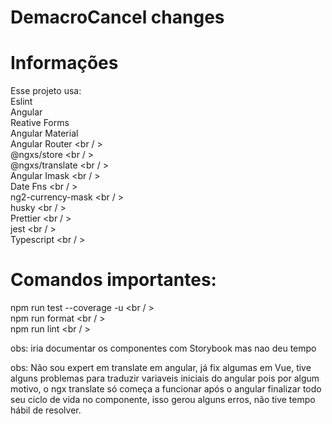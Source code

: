 # DemacroCancel changes

# Informações
Esse projeto usa: <br />
Eslint <br />
Angular <br /> 
Reative Forms <br /> 
Angular Material <br /> 
Angular Router <br / >  
@ngxs/store <br / >  
@ngxs/translate <br / >  
Angular Imask <br / >  
Date Fns <br / >  
ng2-currency-mask <br / >  
husky <br / >  
Prettier <br / >  
jest <br / >  
Typescript <br / >  

# Comandos importantes:

npm run test --coverage -u <br / >  
npm run format <br / >  
npm run lint <br / >  

 obs: iria documentar os componentes com Storybook mas nao deu tempo

 obs: Não sou expert em translate em angular, já fix algumas em Vue, tive alguns problemas para traduzir variaveis iniciais do angular pois por algum motivo, o ngx translate só começa a funcionar após o angular finalizar todo seu ciclo de vida no componente, isso gerou alguns erros, não tive tempo hábil de resolver.
